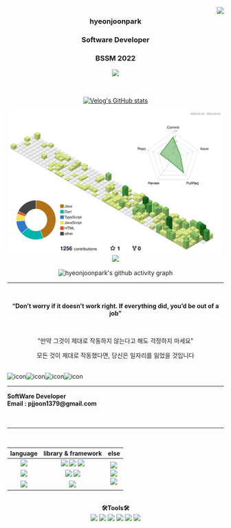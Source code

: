 <img src="https://github-readme-stats.vercel.app/api?username=hyeonjoonpark&show_icons=true&theme=tokyonight" align="right">

<div align="center">
  

  ### <b>hyeonjoonpark </b> 
  ### <p>Software Developer</p>
  ### <p>BSSM 2022</p>


<a href="https://github.com/hyeonjoonpark"></a>
<a href="https://www.instagram.com/jjoon1379/"><img src="https://img.shields.io/badge/Instagram-FF0080?style=flat-round&logo=instagram&logoColor=white"/></a>

<br>

[![Velog's GitHub stats](https://velog-readme-stats.vercel.app/api?name=hyeonjoonnpark)](https://velog.io/@hyeonjoonpark)


![](./profile-3d-contrib/profile-green-animate.svg)
<img src="https://ghchart.rshah.org/219138/hyeonjoonpark"/>

![hyeonjoonpark's github activity graph](https://activity-graph.herokuapp.com/graph?username=hyeonjoonpark&theme=monokai)


---

<br>

<b><p>“Don’t worry if it doesn’t work right. If everything did, you’d be out of a job”</p></b>
<br>
<p>"만약 그것이 제대로 작동하지 않는다고 해도 걱정하지 마세요"

모든 것이 제대로 작동했다면, 당신은 일자리를 잃었을 것입니다</p>

<br>

</div>

<div align="center" style="display: flex; flex-direction: row, justify-content: center; align-items: center;">
<div><img src="https://techstack-generator.vercel.app/java-icon.svg" alt="icon" width="65" height="65" /></div><div><img src="https://techstack-generator.vercel.app/restapi-icon.svg" alt="icon" width="65" height="65" /></div><div><img src="https://techstack-generator.vercel.app/github-icon.svg" alt="icon" width="65" height="65" /></div><div><img src="https://techstack-generator.vercel.app/prettier-icon.svg" alt="icon" width="65" height="65" /></div>
</div>

---

<div align="left">
  <b>SoftWare Developer</b><br>
  <b>Email : pjjoon1379@gmail.com</b><br>
  <b><a href="https://fancy-engineer-1ca.notion.site/6c63d91243094dc0b0d81839ea648815" style="text-decoration: none; color: white;">Notion</a></b><br>
  <b><a href="https://velog.io/@hyeonjoonpark/posts" style="text-decoration: none; color: white;">My velog</a></b>
</div>

---
<br>

<div align="left">
<div align="center"> 
<table style="text-align: center;">
  <thead>
    <tr>
      <th>language</th>
      <th>library & framework</th>
      <th>else</th>
    </tr>
  </thead>
  <tbody>
    <tr>
      <td><img src="https://img.shields.io/badge/Javascript-e4e94f?style=for-the-badge&logo=javascript&logoColor=white"/></td>
      <td>
        <img src="https://img.shields.io/badge/Node.js-02a100?style=for-the-badge&logo=node.js&logoColor=white"/>
        <img src="https://img.shields.io/badge/express-000000?style=for-the-badge&logo=express&logoColor=white"/>
        <img src="https://img.shields.io/badge/React-61DAFB?style=for-the-badge&logo=React&logoColor=black"/>
      </td>
      <td rowspan="4">
        <img src="https://img.shields.io/badge/MySQL-ac4534?style=for-the-badge&logo=mysql&logoColor=black"/><br>
        <img src="https://img.shields.io/badge/ORACLE-F80000?style=for-the-badge&logo=oracle&logoColor=white"/><br>
        <img src="https://img.shields.io/badge/Docker-2496ED?style=for-the-badge&logo=Docker&logoColor=white"/><br>
      </td>
    </tr>
    <tr>
      <td><img src="https://img.shields.io/badge/Java-007396?style=for-the-badge&logo=java&logoColor=white"/></td>
      <td>
        <img src="https://img.shields.io/badge/spring-6DB33F?style=for-the-badge&logo=spring&logoColor=white"/>
        <img src="https://img.shields.io/badge/JPA-90ee90?style=for-the-badge&logo=JPA&logoColor=black"/>
      </td>
    </tr>
    <tr>
      <td><img src="https://img.shields.io/badge/Dart-343939?style=for-the-badge&logo=dart&logoColor=black"/></td>
      <td><img src="https://img.shields.io/badge/Flutter-02569B?style=for-the-badge&logo=flutter&logoColor=white"/></td>
    </tr>
  </tbody>
</table>

<br>

  <div align="center">
<b>🛠Tools🛠</b>
  </div>
  <div align="center">
<img src="https://img.shields.io/badge/Visual Studio code-24acf2?style=for-the-badge&logo=visualstudiocode&logoColor=white"/>
<img src="https://img.shields.io/badge/IntelliJ-darkblue?style=for-the-badge&logo=intelliJ&logoColor=white"/>
<img src="https://img.shields.io/badge/Android Studio-24acf2?style=for-the-badge&logo=androidstudio&logoColor=white"/>
<img src="https://img.shields.io/badge/Xcode-147EFB?style=for-the-badge&logo=Xcode&logoColor=white"/>
<img src="https://img.shields.io/badge/Git-orange?style=for-the-badge&logo=Git&logoColor=white"/>
<img src="https://img.shields.io/badge/Github-black?style=for-the-badge&logo=Github&logoColor=white"/>
  </div>
  <br>

</div>


